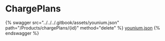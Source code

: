 # ChargePlans

{% swagger src="../../../.gitbook/assets/younium.json" path="/Products/chargePlans/{id}" method="delete" %}
[younium.json](../../../.gitbook/assets/younium.json)
{% endswagger %}
